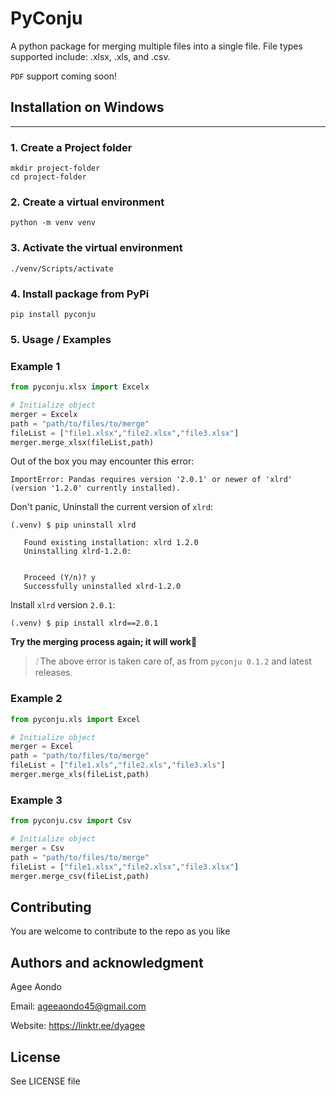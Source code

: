 # PyConju 

A python package for merging multiple files into a single file. File types supported include: .xlsx, .xls, and .csv.

`PDF` support coming soon!


## Installation on Windows
---
### 1. Create a Project folder
```
mkdir project-folder
cd project-folder
```
### 2. Create a virtual environment
```
python -m venv venv
```
### 3. Activate the virtual environment
```
./venv/Scripts/activate
```
### 4. Install package from PyPi
```
pip install pyconju
``` 

### 5. Usage / Examples

### Example 1
```python
from pyconju.xlsx import Excelx
```
```python
# Initialize object
merger = Excelx
path = "path/to/files/to/merge"
fileList = ["file1.xlsx","file2.xlsx","file3.xlsx"]
merger.merge_xlsx(fileList,path)
```

Out of the box you may encounter this error:

```
ImportError: Pandas requires version '2.0.1' or newer of 'xlrd' (version '1.2.0' currently installed).
```
Don't panic, Uninstall the current version of `xlrd`:

```
(.venv) $ pip uninstall xlrd

   Found existing installation: xlrd 1.2.0
   Uninstalling xlrd-1.2.0:


   Proceed (Y/n)? y
   Successfully uninstalled xlrd-1.2.0
```

Install `xlrd` version `2.0.1`:

```
(.venv) $ pip install xlrd==2.0.1
```

**Try the merging process again; it will work**🤩


>*❕*  The above error is taken care of, as from `pyconju 0.1.2` and latest releases.

###  Example 2
```python
from pyconju.xls import Excel
```
```python
# Initialize object
merger = Excel
path = "path/to/files/to/merge"
fileList = ["file1.xls","file2.xls","file3.xls"]
merger.merge_xls(fileList,path)
```

###  Example 3
```python
from pyconju.csv import Csv
```
```python
# Initialize object
merger = Csv
path = "path/to/files/to/merge"
fileList = ["file1.xlsx","file2.xlsx","file3.xlsx"]
merger.merge_csv(fileList,path)
```
## Contributing
You are welcome to contribute to the repo as you like

## Authors and acknowledgment
Agee Aondo

Email: ageeaondo45@gmail.com

Website: https://linktr.ee/dyagee

## License
See LICENSE file